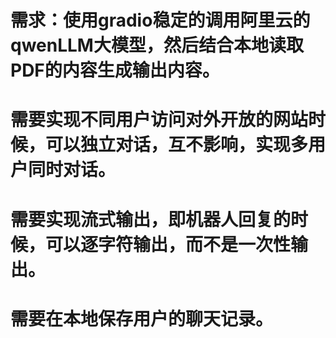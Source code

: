 # 需求：使用gradio稳定的调用阿里云的qwenLLM大模型，然后结合本地读取PDF的内容生成输出内容。
# 需要实现不同用户访问对外开放的网站时候，可以独立对话，互不影响，实现多用户同时对话。
# 需要实现流式输出，即机器人回复的时候，可以逐字符输出，而不是一次性输出。
# 需要在本地保存用户的聊天记录。